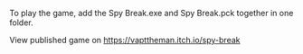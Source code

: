 To play the game, add the Spy Break.exe and Spy Break.pck together in one folder.


View published game on https://vapttheman.itch.io/spy-break
